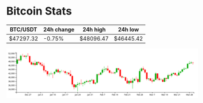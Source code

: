 # Bitcoin Stats

BTC/USDT|24h change|24h high|24h low|
|---|---|---|---|
|$47297.32|-0.75%|$48096.47|$46445.42|

<img src="./chart.svg">
